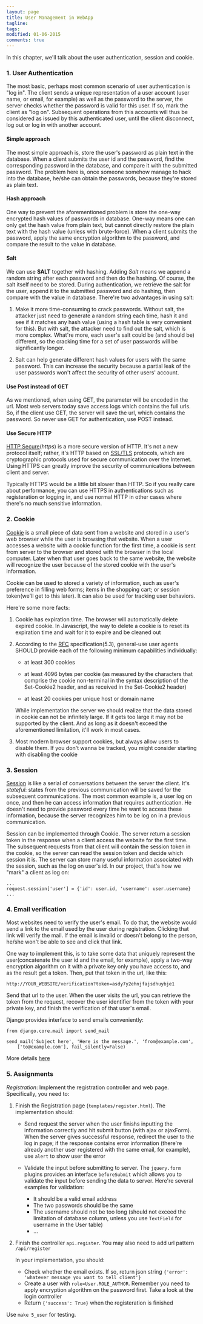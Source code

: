 ```yaml
---
layout: page
title: User Management in WebApp
tagline: 
tags: 
modified: 01-06-2015
comments: true
---
```


In this chapter, we'll talk about the user authentication, session and cookie.

### <a id="userauth"></a> 1. User Authentication

The most basic, perhaps most common scenario of user authentication is "log in". The client sends a unique representation of a user account (user name, or email, for example) as well as the password to the server, the server checks whether the password is valid for this user. If so, mark the client as "log on". Subsequent operations from this accounts will thus be considered as issued by this authenticated user, until the client disconnect, log out or log in with another account. 

#### Simple approach

The most simple approach is, store the user's password as plain text in the database. When a client submits the user id and the password, find the corresponding password in the database, and compare it with the submitted password. The problem here is, once someone somehow manage to hack into the database, he/she can obtain the passwords, because they're stored as plain text. 

#### Hash approach

One way to prevent the aforementioned problem is store the one-way encrypted hash values of passwords in database. One-way means one can only get the hash value from plain text, but cannot directly restore the plain text with the hash value (unless with brute-force). When a client submits the password, apply the same encryption algorithm to the password, and compare the result to the value in database. 

#### Salt

We can use **SALT** together with hashing. Adding *Salt* means we append a random string after each password and then do the hashing. Of course, the salt itself need to be stored. During authentication, we retrieve the salt for the user, append it to the submitted password and do hashing, then compare with the value in database. There're two advantages in using salt:

1.  Make it more time-consuming to crack passwords. Without salt, the attacker just need to generate a random string each time, hash it and see if it matches any hash value (using a hash table is very convenient for this). But with salt, the attacker need to find out the salt, which is more complex. What're more, each user's salt could be (and should be) different, so the cracking time for a set of user passwords will be significantly longer. 

2.  Salt can help generate different hash values for users with the same password. This can increase the security because a partial leak of the user passwords won't affect the security of other users' account. 

#### Use Post instead of GET

As we mentioned, when using GET, the parameter will be encoded in the url. Most web servers today save access logs which contains the full urls. So, if the client use GET, the server will save the url, which contains the password. So never use GET for authentication, use POST instead.

#### Use Secure HTTP

[HTTP Secure](http://en.wikipedia.org/wiki/HTTP_Secure)(*https*) is a more secure version of HTTP. It's not a new protocol itself; rather, it's HTTP based on [SSL/TLS](http://en.wikipedia.org/wiki/Transport_Layer_Security) protocols, which are cryptographic protocols used for secure communication over the Internet. Using HTTPS can greatly improve the security of communications between client and server.

Typically HTTPS would be a little bit slower than HTTP. So if you really care about performance, you can use HTTPS in authentications such as registeration or logging in, and use normal HTTP in other cases where there's no much sensitive information.

### <a id="cookie"></a> 2. Cookie

[Cookie](http://en.wikipedia.org/wiki/HTTP_cookie) is a small piece of data sent from a website and stored in a user's web browser while the user is browsing that website. When a user accesses a website with a cookie function for the first time, a cookie is sent from server to the browser and stored with the browser in the local computer. Later when that user goes back to the same website, the website will recognize the user because of the stored cookie with the user's information. 

Cookie can be used to stored a variety of information, such as user's preference in filling web forms; items in the shopping cart; or session token(we'll get to this later). It can also be used for tracking user behaviors.

Here're some more facts:

1.  Cookie has expiration time. The browser will automatically delete expired cookie. In Javascript, the way to delete a cookie is to reset its expiration time and wait for it to expire and be cleaned out

2.  According to the [RFC](http://www.ietf.org/rfc/rfc2965.txt) specification(5.3), general-use user agents SHOULD provide each of the following minimum capabilities individually:

	*   at least 300 cookies

    *   at least 4096 bytes per cookie (as measured by the characters that comprise the cookie non-terminal in the syntax description of the Set-Cookie2 header, and as received in the Set-Cookie2 header)

    *   at least 20 cookies per unique host or domain name

    While implementation the server we should realize that the data stored in cookie can not be infinitely large. If it gets too large it may not be supported by the client. And as long as it doesn't exceed the aforementioned limitation, it'll work in most cases. 

3.  Most modern browser support cookies, but always allow users to disable them. If you don't wanna be tracked, you might consider starting with disabling the cookie

### <a id="session"></a> 3. Session

[Session](http://en.wikipedia.org/wiki/Session_%28computer_science%29) is like a serial of conversations between the server the client. It's *stateful*: states from the previous communication will be saved for the subsequent communications. The most common example is, a user log on once, and then he can access information that requires authentication. He doesn't need to provide password every time he want to access these information, because the server recognizes him to be log on in a previous communication. 

Session can be implemented through Cookie. The server return a session token in the response when a client access the website for the first time. The subsequent requests from that client will contain the session token in the cookie, so the server can read the session token and decide which session it is. The server can store many useful information associated with the session, such as the log on user's id. In our project, that's how we "mark" a client as log on:

	...
	request.session['user'] = {'id': user.id, 'username': user.username}
	...

### <a id="emailveri"></a> 4. Email verification

Most websites need to verify the user's email. To do that, the website would send a link to the email used by the user during registration. Clicking that link will verify the mail. If the email is invalid or doesn't belong to the person, he/she won't be able to see and click that link. 

One way to implement this, is to take some data that uniquely represent the user(concatenate the user id and the email, for example), apply a two-way encryption algorithm on it with a private key only you have access to, and as the result get a token. Then, put that token in the url, like this:

	http://YOUR_WEBSITE/verification?token=asdy7y2ehnjfajsdhuybje1

Send that url to the user. When the user visits the url, you can retrieve the token from the request, recover the user identifier from the token with your private key, and finish the verification of that user's email.

Django provides interface to send emails conveniently:

	from django.core.mail import send_mail

	send_mail('Subject here', 'Here is the message.', 'from@example.com',
	    ['to@example.com'], fail_silently=False)

More details [here](https://docs.djangoproject.com/en/1.7/topics/email/)

### <a id="asm"></a> 5. Assignments

*Registration*: Implement the registration controller and web page. Specifically, you need to:

1.  Finish the Registration page (<code>templates/register.html</code>). The implementation should:

	*   Send request the server when the user finishs inputting the information correctly and hit submit button (with ajax or ajaxForm). When the server gives successful response, redirect the user to the log in page; if the response contains error information (there're already another user registered with the same email, for example), use <code>alert</code> to show user the error

	*   Validate the input before submitting to server. The <code>jquery.form</code> plugins provides an interface <code>beforeSubmit</code> which allows you to validate the input before sending the data to server. Here're several examples for validation:

		*   It should be a valid email address
		*   The two passwords should be the same
		*   The username should not be too long (should not exceed the limitation of database column, unless you use <code>TextField</code> for username in the User table)
		*   ...
	
2.  Finish the controller <code>api.register</code>. You may also need to add url pattern <code>/api/register</code>
	
	In your implementation, you should:

	*   Check whether the email exists. If so, return json string <code>{'error': 'whatever message you want to tell client'}</code>
	*   Create a user with <code>role=User.ROLE_AUTHOR</code>. Remember you need to apply encryption algorithm on the password first. Take a look at the login controller
	*   Return <code>{'success': True}</code> when the registeration is finished

Use <code>make 5_user</code> for testing.





